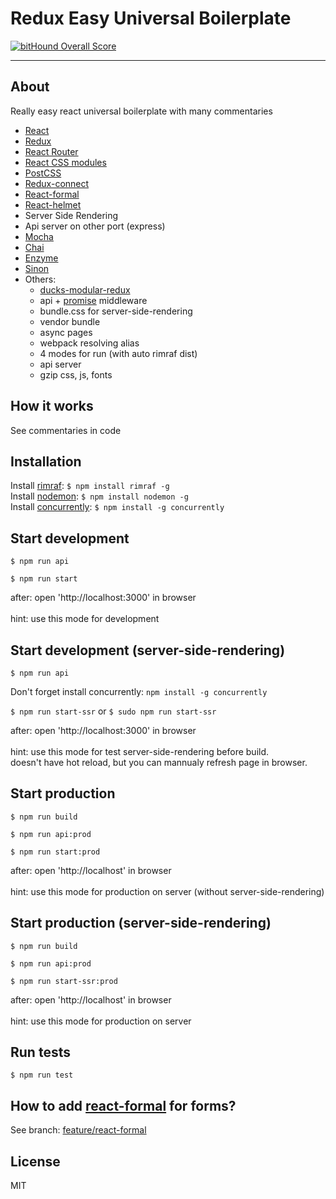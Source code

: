 Redux Easy Universal Boilerplate
=========================
[![bitHound Overall Score](https://www.bithound.io/github/anorudes/redux-easy-boilerplate/badges/score.svg)](https://www.bithound.io/github/anorudes/redux-easy-boilerplate)

---

## About

Really easy react universal boilerplate with many commentaries

- [React](https://facebook.github.io/react/)
- [Redux](http://redux.js.org/)
- [React Router](https://github.com/reactjs/react-router)
- [React CSS modules](https://github.com/gajus/react-css-modules)
- [PostCSS](https://github.com/postcss/postcss)
- [Redux-connect](https://github.com/makeomatic/redux-connect)
- [React-formal](https://github.com/jquense/react-formal)
- [React-helmet](https://github.com/nfl/react-helmet)
- Server Side Rendering
- Api server on other port (express)
- [Mocha](https://mochajs.org/)
- [Chai](http://chaijs.com/)
- [Enzyme](https://github.com/airbnb/enzyme)
- [Sinon](http://sinonjs.org/)
- Others:
  - [ducks-modular-redux](https://github.com/erikras/ducks-modular-redux)
  - api + [promise](https://www.npmjs.com/package/redux-promise-middleware) middleware
  - bundle.css for server-side-rendering
  - vendor bundle
  - async pages
  - webpack resolving alias
  - 4 modes for run (with auto rimraf dist)
  - api server
  - gzip css, js, fonts

## How it works

See commentaries in code

## Installation

Install [rimraf](https://github.com/isaacs/rimraf): ```$ npm install rimraf -g```<br />
Install [nodemon](https://github.com/remy/nodemon): ```$ npm install nodemon -g```<br />
Install [concurrently](https://github.com/kimmobrunfeldt/concurrently): ```$ npm install -g concurrently```

## Start development

```$ npm run api```

```$ npm run start```

after: open 'http://localhost:3000' in browser<br /><br />
hint: use this mode for development

## Start development (server-side-rendering)

```$ npm run api```

Don't forget install concurrently: `npm install -g concurrently`

```$ npm run start-ssr``` or ```$ sudo npm run start-ssr```

after: open 'http://localhost:3000' in browser<br /><br />
hint: use this mode for test server-side-rendering before build. <br />
doesn't have hot reload, but you can mannualy refresh page in browser.

## Start production

```$ npm run build```

```$ npm run api:prod```

```$ npm run start:prod```

after: open 'http://localhost' in browser<br /><br />
hint: use this mode for production on server (without server-side-rendering)

## Start production (server-side-rendering)

```$ npm run build```

```$ npm run api:prod```

```$ npm run start-ssr:prod```

after: open 'http://localhost' in browser<br /><br />
hint: use this mode for production on server

## Run tests

```$ npm run test```

## How to add [react-formal](https://github.com/jquense/react-formal) for forms?

See branch: [feature/react-formal](https://github.com/anorudes/redux-easy-boilerplate/tree/feature/react-formal)<br />

## License

MIT